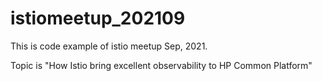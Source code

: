 # istiomeetup_202109
This is code example of istio meetup Sep, 2021.

Topic is "How Istio bring excellent observability to HP Common Platform"
